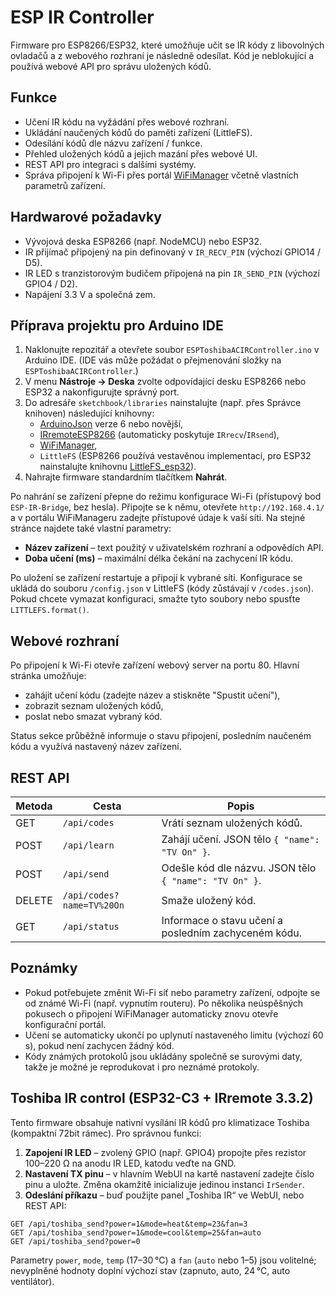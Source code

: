 # ESP IR Controller

Firmware pro ESP8266/ESP32, které umožňuje učit se IR kódy z libovolných ovladačů a z webového rozhraní je následně odesílat. Kód je neblokující a používá webové API pro správu uložených kódů.

## Funkce

- Učení IR kódu na vyžádání přes webové rozhraní.
- Ukládání naučených kódů do paměti zařízení (LittleFS).
- Odesílání kódů dle názvu zařízení / funkce.
- Přehled uložených kódů a jejich mazání přes webové UI.
- REST API pro integraci s dalšími systémy.
- Správa připojení k Wi-Fi přes portál [WiFiManager](https://github.com/tzapu/WiFiManager) včetně vlastních parametrů zařízení.

## Hardwarové požadavky

- Vývojová deska ESP8266 (např. NodeMCU) nebo ESP32.
- IR přijímač připojený na pin definovaný v `IR_RECV_PIN` (výchozí GPIO14 / D5).
- IR LED s tranzistorovým budičem připojená na pin `IR_SEND_PIN` (výchozí GPIO4 / D2).
- Napájení 3.3 V a společná zem.

## Příprava projektu pro Arduino IDE

1. Naklonujte repozitář a otevřete soubor `ESPToshibaACIRController.ino` v Arduino IDE. (IDE vás může požádat o přejmenování složky na `ESPToshibaACIRController`.)
2. V menu **Nástroje → Deska** zvolte odpovídající desku ESP8266 nebo ESP32 a nakonfigurujte správný port.
3. Do adresáře `sketchbook/libraries` nainstalujte (např. přes Správce knihoven) následující knihovny:
   - [ArduinoJson](https://arduinojson.org/) verze 6 nebo novější,
   - [IRremoteESP8266](https://github.com/crankyoldgit/IRremoteESP8266) (automaticky poskytuje `IRrecv`/`IRsend`),
   - [WiFiManager](https://github.com/tzapu/WiFiManager),
   - `LittleFS` (ESP8266 používá vestavěnou implementaci, pro ESP32 nainstalujte knihovnu [LittleFS_esp32](https://github.com/lorol/LITTLEFS)).
4. Nahrajte firmware standardním tlačítkem **Nahrát**.

Po nahrání se zařízení přepne do režimu konfigurace Wi-Fi (přístupový bod `ESP-IR-Bridge`, bez hesla). Připojte se k němu, otevřete `http://192.168.4.1/` a v portálu WiFiManageru zadejte přístupové údaje k vaší síti. Na stejné stránce najdete také vlastní parametry:

- **Název zařízení** – text použitý v uživatelském rozhraní a odpovědích API.
- **Doba učení (ms)** – maximální délka čekání na zachycení IR kódu.

Po uložení se zařízení restartuje a připojí k vybrané síti. Konfigurace se ukládá do souboru `/config.json` v LittleFS (kódy zůstávají v `/codes.json`). Pokud chcete vymazat konfiguraci, smažte tyto soubory nebo spusťte `LITTLEFS.format()`.

## Webové rozhraní

Po připojení k Wi-Fi otevře zařízení webový server na portu 80. Hlavní stránka umožňuje:

- zahájit učení kódu (zadejte název a stiskněte "Spustit učení"),
- zobrazit seznam uložených kódů,
- poslat nebo smazat vybraný kód.

Status sekce průběžně informuje o stavu připojení, posledním naučeném kódu a využívá nastavený název zařízení.

## REST API

| Metoda | Cesta | Popis |
| ------ | ----- | ----- |
| GET | `/api/codes` | Vrátí seznam uložených kódů. |
| POST | `/api/learn` | Zahájí učení. JSON tělo `{ "name": "TV On" }`. |
| POST | `/api/send` | Odešle kód dle názvu. JSON tělo `{ "name": "TV On" }`. |
| DELETE | `/api/codes?name=TV%20On` | Smaže uložený kód. |
| GET | `/api/status` | Informace o stavu učení a posledním zachyceném kódu. |

## Poznámky

- Pokud potřebujete změnit Wi-Fi síť nebo parametry zařízení, odpojte se od známé Wi-Fi (např. vypnutím routeru). Po několika neúspěšných pokusech o připojení WiFiManager automaticky znovu otevře konfigurační portál.
- Učení se automaticky ukončí po uplynutí nastaveného limitu (výchozí 60 s), pokud není zachycen žádný kód.
- Kódy známých protokolů jsou ukládány společně se surovými daty, takže je možné je reprodukovat i pro neznámé protokoly.


## Toshiba IR control (ESP32-C3 + IRremote 3.3.2)

Tento firmware obsahuje nativní vysílání IR kódů pro klimatizace Toshiba (kompaktní 72bit rámec). Pro správnou funkci:

1. **Zapojení IR LED** – zvolený GPIO (např. GPIO4) propojte přes rezistor 100–220 Ω na anodu IR LED, katodu veďte na GND.
2. **Nastavení TX pinu** – v hlavním WebUI na kartě nastavení zadejte číslo pinu a uložte. Změna okamžitě inicializuje jedinou instanci `IrSender`.
3. **Odeslání příkazu** – buď použijte panel „Toshiba IR“ ve WebUI, nebo REST API:

```
GET /api/toshiba_send?power=1&mode=heat&temp=23&fan=3
GET /api/toshiba_send?power=1&mode=cool&temp=25&fan=auto
GET /api/toshiba_send?power=0
```

Parametry `power`, `mode`, `temp` (17–30 °C) a `fan` (`auto` nebo 1–5) jsou volitelné; nevyplněné hodnoty doplní výchozí stav (zapnuto, auto, 24 °C, auto ventilátor).
